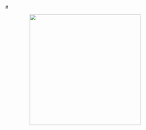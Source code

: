 #<p align="center">
  <img src="https://www.google.co.in/url?sa=i&rct=j&q=&esrc=s&source=images&cd=&cad=rja&uact=8&ved=0ahUKEwiJ7JS4g_zUAhXCPI8KHYphClIQjRwIBw&url=https%3A%2F%2Ftoistudent.timesofindia.indiatimes.com%2Fnews%2Faction-reaction%2Fwhich-superhero-films-call-for-a-sequel%2F16685.html&psig=AFQjCNFTrUOSnsT30IvzcnphoG_1jbOvHA&ust=1499683732490081" width="350"/>
</p>
